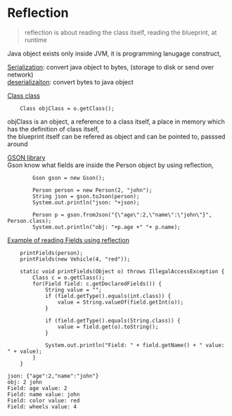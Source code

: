 # Reflection

> reflection is about reading the class itself, reading the blueprint, at runtime

Java object exists only inside JVM, it is programming lanugage construct,     

<ins>Serialization</ins>: convert java object to bytes, (storage to disk or send over network)    
<ins>deserializaiton</ins>: convert bytes to java object    

<ins>Class class</ins>          

        Class objClass = o.getClass();
objClass is an object, a reference to a class itself, a place in memory which has the definition of class itself,               
the blueprint itself can be refered as object and can be pointed to, passsed around             


<ins>GSON library</ins>         
Gson know what fields are inside the Person object by using reflection, 

```
        Gson gson = new Gson();

        Person person = new Person(2, "john");
        String json = gson.toJson(person);
        System.out.println("json: "+json);

        Person p = gson.fromJson("{\"age\":2,\"name\":\"john\"}", Person.class);
        System.out.println("obj: "+p.age +" "+ p.name);
```

<ins>Example of reading Fields using reflection</ins>           
```
    printFields(person);
    printFields(new Vehicle(4, "red"));

    static void printFields(Object o) throws IllegalAccessException {
        Class c = o.getClass();
        for(Field field: c.getDeclaredFields()) {
            String value = "";
            if (field.getType().equals(int.class)) {
                value = String.valueOf(field.getInt(o));
            }

            if (field.getType().equals(String.class)) {
                value = field.get(o).toString();
            }

            System.out.println("Field: " + field.getName() + " value: " + value);
        }
    }
    
json: {"age":2,"name":"john"}
obj: 2 john
Field: age value: 2
Field: name value: john
Field: color value: red
Field: wheels value: 4    
```
